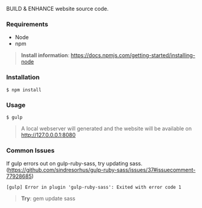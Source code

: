 
BUILD &amp; ENHANCE website source code.


### Requirements

- Node
- npm

> __Install information__: https://docs.npmjs.com/getting-started/installing-node

### Installation

```
$ npm install
```

### Usage

```
$ gulp
```

> A local webserver will generated and the website will be available on http://127.0.0.0.1:8080


### Common Issues

If gulp errors out on gulp-ruby-sass, try updating sass. (https://github.com/sindresorhus/gulp-ruby-sass/issues/37#issuecomment-77928685)

```
[gulp] Error in plugin 'gulp-ruby-sass': Exited with error code 1
```

> __Try__: gem update sass
